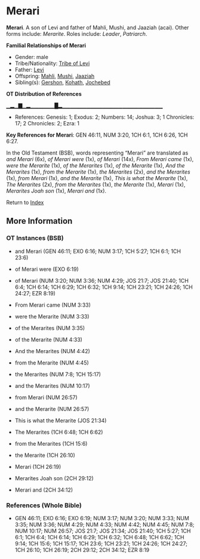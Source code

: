 # Merari
**Merari**. 
A son of Levi and father of Mahli, Mushi, and Jaaziah (acai). 
Other forms include: 
*Merarite*. 
Roles include: 
_Leader_, _Patriarch_. 




**Familial Relationships of Merari**


* Gender: male
* Tribe/Nationality: [Tribe of Levi](../../../groups/md/acai/Levi.md)
* Father: [Levi](Levi.3.md)
* Offspring: [Mahli](Mahli.md), [Mushi](Mushi.md), [Jaaziah](Jaaziah.md)
* Sibling(s): [Gershon](Gershon.md), [Kohath](Kohath.md), [Jochebed](Jochebed.md)


**OT Distribution of References**

▁▂▁▇▁▂▁▁▁▁▁▁█▂▁▁▁▁▁▁▁▁▁▁▁▁▁▁▁▁▁▁▁▁▁▁▁▁▁
* References: Genesis: 1; Exodus: 2; Numbers: 14; Joshua: 3; 1 Chronicles: 17; 2 Chronicles: 2; Ezra: 1



**Key References for Merari**: 
GEN 46:11, NUM 3:20, 1CH 6:1, 1CH 6:26, 1CH 6:27. 


In the Old Testament (BSB), words representing “Merari” are translated as 
*and Merari* (6x), *of Merari were* (1x), *of Merari* (14x), *From Merari came* (1x), *were the Merarite* (1x), *of the Merarites* (1x), *of the Merarite* (1x), *And the Merarites* (1x), *from the Merarite* (1x), *the Merarites* (2x), *and the Merarites* (1x), *from Merari* (1x), *and the Merarite* (1x), *This is what the Merarite* (1x), *The Merarites* (2x), *from the Merarites* (1x), *the Merarite* (1x), *Merari* (1x), *Merarites Joah son* (1x), *Merari and* (1x). 




Return to [Index](00-Index.md)

## More Information

### OT Instances (BSB)

* and Merari (GEN 46:11; EXO 6:16; NUM 3:17; 1CH 5:27; 1CH 6:1; 1CH 23:6)

* of Merari were (EXO 6:19)

* of Merari (NUM 3:20; NUM 3:36; NUM 4:29; JOS 21:7; JOS 21:40; 1CH 6:4; 1CH 6:14; 1CH 6:29; 1CH 6:32; 1CH 9:14; 1CH 23:21; 1CH 24:26; 1CH 24:27; EZR 8:19)

* From Merari came (NUM 3:33)

* were the Merarite (NUM 3:33)

* of the Merarites (NUM 3:35)

* of the Merarite (NUM 4:33)

* And the Merarites (NUM 4:42)

* from the Merarite (NUM 4:45)

* the Merarites (NUM 7:8; 1CH 15:17)

* and the Merarites (NUM 10:17)

* from Merari (NUM 26:57)

* and the Merarite (NUM 26:57)

* This is what the Merarite (JOS 21:34)

* The Merarites (1CH 6:48; 1CH 6:62)

* from the Merarites (1CH 15:6)

* the Merarite (1CH 26:10)

* Merari (1CH 26:19)

* Merarites Joah son (2CH 29:12)

* Merari and (2CH 34:12)



### References (Whole Bible)

* GEN 46:11; EXO 6:16; EXO 6:19; NUM 3:17; NUM 3:20; NUM 3:33; NUM 3:35; NUM 3:36; NUM 4:29; NUM 4:33; NUM 4:42; NUM 4:45; NUM 7:8; NUM 10:17; NUM 26:57; JOS 21:7; JOS 21:34; JOS 21:40; 1CH 5:27; 1CH 6:1; 1CH 6:4; 1CH 6:14; 1CH 6:29; 1CH 6:32; 1CH 6:48; 1CH 6:62; 1CH 9:14; 1CH 15:6; 1CH 15:17; 1CH 23:6; 1CH 23:21; 1CH 24:26; 1CH 24:27; 1CH 26:10; 1CH 26:19; 2CH 29:12; 2CH 34:12; EZR 8:19




